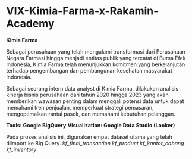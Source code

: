 ﻿# VIX-Kimia-Farma-x-Rakamin-Academy
 
**Kimia Farma**

Sebagai perusahaan yang telah mengalami transformasi dari Perusahaan Negara Farmasi hingga menjadi entitas publik yang tercatat di Bursa Efek Indonesia, Kimia Farma telah menunjukkan komitmen yang berkelanjutan terhadap pengembangan dan pembangunan kesehatan masyarakat Indonesia.

Sebagai seorang intern data analyst di Kimia Farma, dilakukan analisis kinerja bisnis perusahaan dari tahun 2020 hingga 2023 yang akan memberikan wawasan penting dalam menggali potensi data untuk dapat memahami tren penjualan, memperkuat strategi pemasaran, mengoptimalkan rantai pasok, dan memahami kebutuhan pelanggan.

**Tools: Google BigQuery**
**Visualization: Google Data Studio (Looker)**

Pada proses analisis ini, digunakan empat dataset utama yang telah diimport ke Big Query. 
*kf_final_transaction*
*kf_product*
*kf_kantor_cabang*
*kf_inventory*

